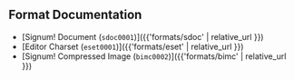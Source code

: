 ## Format Documentation

- [Signum! Document (`sdoc0001`)]({{'formats/sdoc' | relative_url }})
- [Editor Charset (`eset0001`)]({{'formats/eset' | relative_url }})
- [Signum! Compressed Image (`bimc0002`)]({{'formats/bimc' | relative_url }})